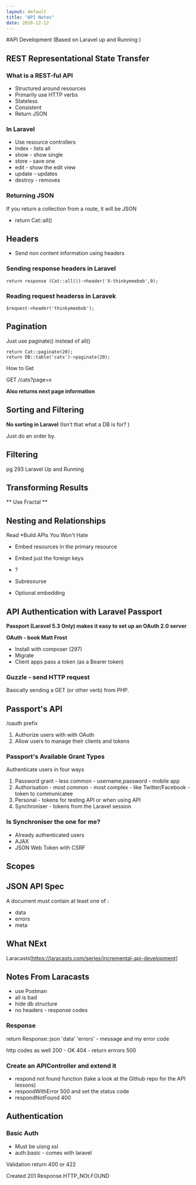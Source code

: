 ```yaml
---
layout: default
title: "API Notes"
date: 2016-12-12
---
```



#API Development (Based on Laravel up and Running )

## REST Representational State Transfer

### What is a REST-ful API

* Structured around resources
* Primarily use HTTP verbs
* Stateless
* Consistent
* Return JSON



### In Laravel
 
* Use resource controllers
* index - lists all
* show - show single
* store - save one
* edit - show the edit view
* update - updates
* destroy - removes



### Returning JSON
If you return a collection from a route, it will be JSON

- return Cat::all()



## Headers


* Send non content information using headers

### Sending response headers in Laravel
```
return response (Cat::all())->header('X-thinkymeebob',9);
```

### Reading request headerss in Laravek
  
```
$request->header('thinkymeebob');
```


## Pagination

Just use paginate() instead of all()

```
return Cat::paginate(20);
return DB::table('cats')->paginate(20);

```

How to Get

GET /cats?page=x


**Also returns next page information**


## Sorting and Filtering

**No sorting in Laravel** (Isn't that what a DB is for? )

Just do an order by.


## Filtering

pg 293 Laravel Up and Running


## Transforming Results

** Use Fractal **


## Nesting and Relationships

Read *Build APIs You Won't Hate

* Embed resources in the primary resource

* Embed just the foreign keys

* ?

* Subresourse

* Optional embedding


## API Authentication with Laravel Passport

**Passport (Laravel 5.3 Only) makes it easy to set up an  OAuth 2.0 server**

**OAuth - book Matt Frost**

* Install with composer (297)
* Migrate
* Client apps pass a token (as a Bearer token)

### Guzzle - send HTTP request

Basically sending a GET (or other verb) from PHP.

## Passport's API

/oauth prefix

1. Authorize users with with OAuth
2. Allow users to manage their clients and tokens

### Passport's Available Grant Types

Authenticate users in four ways

1. Password grant - less common - username,password - mobile app
2. Authorisation  - most common - most complex - like Twitter/Facebook - token to communicatee
3. Personal - tokens for testing API or when using API
4. Synchroniser - tokens from the Laravel session

### Is Synchroniser the one for me?

* Already authenticated users
* AJAX
* JSON Web Token with CSRF

## Scopes


## JSON API Spec

A document must contain at least one of :

* data
* errors
* meta

## What NExt

Laracasts[https://laracasts.com/series/incremental-api-development]

## Notes From Laracasts

* use Postman
* all is bad
* hide db structure
* no headers - response codes

### Response
return Response::json
'data'
'errors' - message and my error code


http codes as well
200 - OK
404 - return errrors
500

### Create an APIController and extend it

* respond not found function
(take a look at the Github repo for the API lessons)
* respondWithError 500 and set the status code
* respondNotFound 400

## Authentication

### Basic Auth

* Must be uisng ssl
* auth.basic - comes with laravel

Validation
return 400 or 422

Created
201
Response.HTTP_NOt.FOUND









